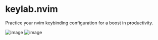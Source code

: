 # keylab.nvim
Practice your nvim keybinding configuration for a boost in productivity.

![image](https://user-images.githubusercontent.com/47650058/235218852-7b9483cd-961d-4db8-96f0-11f1cf9a57fc.png)
![image](https://user-images.githubusercontent.com/47650058/235218895-e26de116-5fc2-4f2c-b2de-722a1e2e45af.png)
